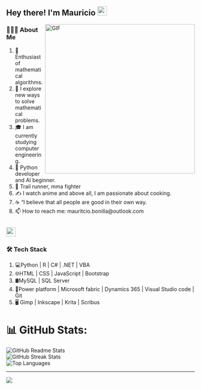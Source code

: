 <h2> Hey there! I'm Mauricio <img src="https://github.com/souvikguria98/souvikguria98/blob/master/Hi.gif" width="25"></h2>
<img align="right" alt="GIF" src="https://github.com/user-attachments/assets/643d5cb3-18d6-4d71-a6ff-d33a36ceee15" width="400"/>

<h3> 👨🏻‍💻 About Me </h3>
<ol type="c">
    <li>🔭 Enthusiast of mathematical algorithms.</li>
    <li>🤔 I explore new ways to solve mathematical problems.</li>
    <li>🎓 I am currently studying computer engineering.</li>
    <li>💼 Python developer and AI beginner.</li>
    <li>🌱 Trail runner, mma fighter </li>
    <li>✍️ I watch anime and above all, I am passionate about cooking.</li>
    <li>☕ “I believe that all people are good in their own way.</li>
    <li>📫 How to reach me: mauritcio.bonilla@outlook.com</li>
  
</ol>
<h2> <img src="https://github.com/souvikguria98/souvikguria98/blob/master/Hi.gif" width="25"></h2>

<h3>🛠 Tech Stack</h3>
<ol type="c">
    <li> 💻Python | R | C# | .NET | VBA </li>
    <li> 🌐HTML | CSS | JavaScript | Bootstrap</li>
    <li> 🛢MySQL | SQL Server</li>
    <li> 🔧Power platform | Microsoft fabric | Dynamics 365 | Visual Studio code | Git</li>
    <li> 🖥 Gimp | Inkscape | Krita | Scribus </li>
 </ol>

 # 📊 GitHub Stats:

<div class="stats-container">
  <div class="stat-item">
    <img src="https://github-readme-stats.vercel.app/api?username=mjbh504&theme=dark&hide_border=false&include_all_commits=true&count_private=true" alt="GitHub Readme Stats">
  </div>
  <div class="stat-item">
    <img src="https://github-readme-streak-stats.herokuapp.com/?user=mjbh504&theme=dark&hide_border=false" alt="GitHub Streak Stats">
  </div>
  <div class="stat-item">
    <img src="https://github-readme-stats.vercel.app/api/top-langs/?username=mjbh504&theme=dark&hide_border=false&include_all_commits=true&count_private=true&layout=compact" alt="Top Languages">
  </div>
</div>


---
[![](https://visitcount.itsvg.in/api?id=mjbh504&icon=0&color=0)](https://visitcount.itsvg.in)

<!-- Proudly created with GPRM ( https://gprm.itsvg.in ) -->

